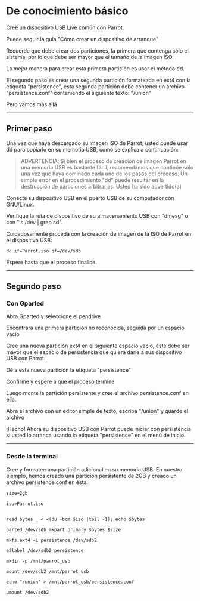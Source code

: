# De conocimiento básico #


Cree un dispositivo USB Live común con Parrot.

Puede seguir la guía "Cómo crear un dispositivo de arranque"


Recuerde que debe crear dos particiones, la primera que contenga sólo el sistema, por lo que debe ser mayor que el tamaño de la imagen ISO.

La mejor manera para crear esta primera partición es usar el método dd.

El segundo paso es crear una segunda partición formateada en ext4 con la etiqueta "persistence", esta segunda partición debe contener un archivo "persistence.conf" conteniendo el siguiente texto: "/union"

Pero vamos más allá


----
## Primer paso ##


Una vez que haya descargado su imagen ISO de Parrot, usted puede usar dd para copiarlo en su memoria USB, como se explica a continuación:

>ADVERTENCIA: 
Si bien el proceso de creación de imagen Parrot en una memoria USB es bastante fácil, recomendamos que continúe sólo una vez que haya dominado cada uno de los pasos del proceso.
Un simple error en el procedimiento "dd" puede resultar en la destrucción de particiones arbitrarias. Usted ha sido advertido(a)

Conecte su dispositivo USB en el puerto USB de su computador con GNU/Linux.

Verifique la ruta de dispositivo de su almacenamiento USB con "dmesg" o con "ls /dev | grep sd".

Cuidadosamente proceda con la creación de imagen de la ISO de Parrot en el dispositivo USB:

    dd if=Parrot.iso of=/dev/sdb

Espere hasta que el proceso finalice.


----
## Segundo paso ##

### Con Gparted ###


Abra Gparted y seleccione el pendrive

Encontrará una primera partición no reconocida, seguida por un espacio vacío

Cree una nueva partición ext4 en el siguiente espacio vacío, éste debe ser mayor que el espacio de persistencia que quiera darle a sus dispositivo USB con Parrot.

Dé a esta nueva partición la etiqueta "persistence"

Confirme y espere a que el proceso termine

Luego monte la partición persistente y cree el archivo persistence.conf en ella.

Abra el archivo con un editor simple de texto, escriba "/union" y guarde el archivo


¡Hecho! Ahora su dispositivo USB con Parrot puede iniciar con persistencia si usted lo arranca usando la etiqueta "persistence" en el menú de inicio.


----
### Desde la terminal ###


Cree y formatee una partición adicional en su memoria USB. En nuestro ejemplo, hemos creado una partición persistente de 2GB y creado un archivo persistence.conf en ésta.


    size=2gb

    iso=Parrot.iso


    read bytes _ < <(du -bcm $iso |tail -1); echo $bytes

    parted /dev/sdb mkpart primary $bytes $size

    mkfs.ext4 -L persistence /dev/sdb2

    e2label /dev/sdb2 persistence

    mkdir -p /mnt/parrot_usb

    mount /dev/sdb2 /mnt/parrot_usb

    echo "/union" > /mnt/parrot_usb/persistence.conf

    umount /dev/sdb2

